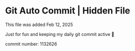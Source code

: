 # Git Auto Commit | Hidden File

This file was added Feb 12, 2025

Just for fun and keeping my daily git commit active 🤪

commit number: 1132626

